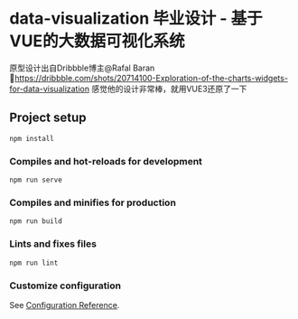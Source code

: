 # data-visualization 毕业设计 - 基于VUE的大数据可视化系统
原型设计出自Dribbble博主@Rafal Baran
🔗https://dribbble.com/shots/20714100-Exploration-of-the-charts-widgets-for-data-visualization
感觉他的设计非常棒，就用VUE3还原了一下

## Project setup
```
npm install
```

### Compiles and hot-reloads for development
```
npm run serve
```

### Compiles and minifies for production
```
npm run build
```

### Lints and fixes files
```
npm run lint
```

### Customize configuration
See [Configuration Reference](https://cli.vuejs.org/config/).
